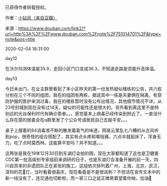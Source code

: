 已获得作者转载授权。


作者：[小钻风（来自豆瓣）](https://www.douban.com/people/58982367/)


来源：https://www.douban.com/link2/?url=http%3A%2F%2Fwww.douban.com%2Fnote%2F751014701%2F&type=note&pos=title


2020-02-04 18:31:00


day12  

在沃尔玛测体温是35.9，走回小区门口变成36.3，不知道走路是否能升高体温。  

day13  

今日未出门。在业主群里看到了本小区昨天的第一份发热疑似楼栋的公告，共六栋分别在三个不同的组团，我在的组团有两栋，据说其中一栋是夫妻俩在隔离，有穿防护服的医护来消过毒，我在的楼栋暂时没有公布出情况，其他细节情况不详，从23号封城到现在没有过14天，疑似的可能性还是很大的。另外看到离这里不是特别远的光谷保利时代有确诊患者。。。感觉基本上病毒已经传染到附近了。一直没什么存在感的居委会在q群里发了个公众号请居民自己去报平安。。。  

桌子上摆着的84消毒液不断的散发着氯气的味道，网易云里乱七八糟的从古风听到pop，很奇怪的组合搭配了，其实有点头疼和喉咙痛，六点半就起床了，浑身无力，吃了点阿莫西林。这能算平安吗？并不知道。。。  

这两张是我在19年12月30日到东湖灯会拍的图，现在大家都知道了这也是卫健委CDC第一批高级别专家组前来调研的日子，也是东湖灯会准备开展的前一天，四川自贡来的非遗团队正在紧张的施工，这组依次排列着广州，上海，北京，武汉，深圳的花🌸灯，当时看着很喜庆，现在看着是不是很讽刺？不但活在宣传文本中的新一线没有了，连交通也切断啦，而一家三口之鼠正微笑着望着你呦，加油💪  

